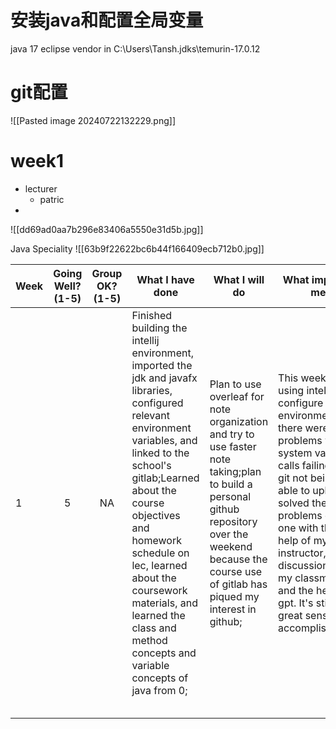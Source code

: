 # 安装java和配置全局变量
java 17
eclipse vendor
in
C:\\Users\\Tansh\.jdks\\temurin-17.0.12

# git配置

![[Pasted image 20240722132229.png]]

	
# week1
- lecturer
	- patric
- 
![[dd69ad0aa7b296e83406a5550e31d5b.jpg]]

Java Speciality
![[63b9f22622bc6b44f166409ecb712b0.jpg]]





  
| Week | Going Well? (1-5) | Group OK? (1-5) | What I have done                                                                                                                                                                                                                                                                                                                                          | What I will do                                                                                                                                                                                              | What impedes me                                                                                                                                                                                                                                                                                                            |     |     |
| ---- | :---------------: | :-------------: | --------------------------------------------------------------------------------------------------------------------------------------------------------------------------------------------------------------------------------------------------------------------------------------------------------------------------------------------------------- | ----------------------------------------------------------------------------------------------------------------------------------------------------------------------------------------------------------- | -------------------------------------------------------------------------------------------------------------------------------------------------------------------------------------------------------------------------------------------------------------------------------------------------------------------------- | --- | --- |
| 1    |         5         |       NA        | Finished building the intellij environment, imported the jdk and javafx libraries, configured relevant environment variables, and linked to the school's gitlab;Learned about the course objectives and homework schedule on lec, learned about the coursework materials, and learned the class and method concepts and variable concepts of java from 0; | Plan to use overleaf for note organization and try to use faster note taking;plan to build a personal github repository over the weekend because the course use of gitlab has piqued my interest in github; | This week, when using intellij to configure the environment, there were problems with system variable calls failing and git not being able to upload. I solved the problems one by one with the help of my lab instructor, discussions with my classmates and the help of gpt. It's still a great sense of accomplishment. |     |     |
|      |                   |                 |                                                                                                                                                                                                                                                                                                                                                           |                                                                                                                                                                                                             |                                                                                                                                                                                                                                                                                                                            |     |     |
|      |                   |                 |                                                                                                                                                                                                                                                                                                                                                           |                                                                                                                                                                                                             |                                                                                                                                                                                                                                                                                                                            |     |     |
|      |                   |                 |                                                                                                                                                                                                                                                                                                                                                           |                                                                                                                                                                                                             |                                                                                                                                                                                                                                                                                                                            |     |     |
|      |                   |                 |                                                                                                                                                                                                                                                                                                                                                           |                                                                                                                                                                                                             |                                                                                                                                                                                                                                                                                                                            |     |     |
|      |                   |                 |                                                                                                                                                                                                                                                                                                                                                           |                                                                                                                                                                                                             |                                                                                                                                                                                                                                                                                                                            |     |     |














































